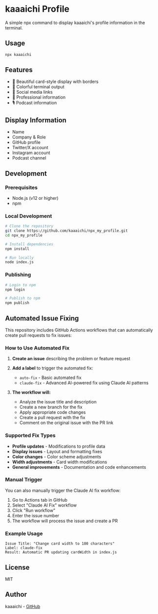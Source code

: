 # kaaaichi Profile

A simple npx command to display kaaaichi's profile information in the terminal.

## Usage

```bash
npx kaaaichi
```

## Features

- 🎨 Beautiful card-style display with borders
- 🌈 Colorful terminal output
- 📱 Social media links
- 🏢 Professional information
- 🎙️ Podcast information

## Display Information

- Name
- Company & Role
- GitHub profile
- Twitter/X account
- Instagram account
- Podcast channel

## Development

### Prerequisites

- Node.js (v12 or higher)
- npm

### Local Development

```bash
# Clone the repository
git clone https://github.com/kaaaichi/npx_my_profile.git
cd npx_my_profile

# Install dependencies
npm install

# Run locally
node index.js
```

### Publishing

```bash
# Login to npm
npm login

# Publish to npm
npm publish
```

## Automated Issue Fixing

This repository includes GitHub Actions workflows that can automatically create pull requests to fix issues:

### How to Use Automated Fix

1. **Create an issue** describing the problem or feature request
2. **Add a label** to trigger the automated fix:
   - `auto-fix` - Basic automated fix
   - `claude-fix` - Advanced AI-powered fix using Claude AI patterns

3. **The workflow will:**
   - Analyze the issue title and description
   - Create a new branch for the fix
   - Apply appropriate code changes
   - Create a pull request with the fix
   - Comment on the original issue with the PR link

### Supported Fix Types

- **Profile updates** - Modifications to profile data
- **Display issues** - Layout and formatting fixes  
- **Color changes** - Color scheme adjustments
- **Width adjustments** - Card width modifications
- **General improvements** - Documentation and code enhancements

### Manual Trigger

You can also manually trigger the Claude AI fix workflow:

1. Go to Actions tab in GitHub
2. Select "Claude AI Fix" workflow
3. Click "Run workflow"
4. Enter the issue number
5. The workflow will process the issue and create a PR

### Example Usage

```
Issue Title: "Change card width to 100 characters"
Label: claude-fix
Result: Automatic PR updating cardWidth in index.js
```

## License

MIT

## Author

kaaaichi - [GitHub](https://github.com/kaaaichi)